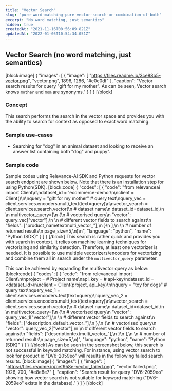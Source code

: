 ```yaml
---
title: "Vector Search"
slug: "pure-word-matching-pure-vector-search-or-combination-of-both"
excerpt: "No word matching, just semantics"
hidden: true
createdAt: "2021-11-16T00:56:09.821Z"
updatedAt: "2022-01-05T10:54:34.051Z"
---
```

## Vector Search (no word matching, just semantics)
[block:image]
{
  "images": [
    {
      "image": [
        "https://files.readme.io/3ce88b5-vector.png",
        "vector.png",
        1896,
        1286,
        "#e0e0df"
      ],
      "caption": "Vector search results for query \"gift for my mother\". As can be seen, Vector search knows `mother` and `mom` are synonyms."
    }
  ]
}
[/block]
### Concept
This search performs the search in the vector space and provides you with the ability to search for context as opposed to exact word matching.

### Sample use-cases
- Searching for "dog" in an animal dataset and looking to receive an answer list containing both "dog" and puppy".

### Sample code
Sample codes using Relevance-AI SDK and Python requests for vector search endpoint are shown below. Note that there is an installation step for using Python(SDK).
[block:code]
{
  "codes": [
    {
      "code": "from relevanceai import Client\n\ndataset_id = 'ecommerce-demo'\n\nclient = Client()\n\nquery = \"gift for my mother\"  # query text\nquery_vec = client.services.encoders.multi_text(text=query)\n\nvector_search = client.services.search.vector(\n    # dataset name\n    dataset_id=dataset_id,\n    \n    multivector_query=[\n        {\n            # vectorised query\n            \"vector\": query_vec[\"vector\"],\n            \n            # different vector fields to search against\n            \"fields\": [\"product_nametextmulti_vector_\"],\n        }\n    ],\n    \n    # number of returned results\n    page_size=5,\n)\n",
      "language": "python",
      "name": "Python (SDK)"
    }
  ]
}
[/block]
This search is rather quick and provides you with search in context. It relies on machine learning techniques for vectorizing and similarity detection. Therefore, at least one vectorizer is needed. It is possible to use multiple vectorizers/encoders for vectorizing and combine them all in search under the `multivector_query` parameter.

This can be achieved by expanding the multivector query as below:
[block:code]
{
  "codes": [
    {
      "code": "from relevanceai import Client\n\nproject = <PROJECT-NAME>  # Project name\napi_key = <API-KEY>       # api-key\ndataset_id = <dataset_id>\n\nclient = Client(project, api_key)\n\nquery = \"toy for dogs\"  # query text\nquery_vec_1 = client.services.encoders.text(text=query)\nquery_vec_2 = client.services.encoders.multi_text(text=query)\n\nvector_search = client.services.search.vector(\n    # dataset name\n    dataset_id=dataset_id,\n    \n    multivector_query=[\n        {\n            # vectorised query\n            \"vector\": query_vec_1[\"vector\"],\n            \n            # different vector fields to search against\n            \"fields\": [\"description_default_vector_\"],\n        },\n        {\n            # vectorised query\n            \"vector\": query_vec_2[\"vector\"],\n            \n            # different vector fields to search against\n            \"fields\": [\"descriptiontextmulti_vector_\"],\n        }\n    ],\n    \n    # number of returned results\n    page_size=5,\n)",
      "language": "python",
      "name": "Python (SDK)"
    }
  ]
}
[/block]
As can be seen in the screenshot below, this search is not successful in keyword matching. For instance, using vector search to look for product id "DV6-2059eo" will results in the following failed search results.
[block:image]
{
  "images": [
    {
      "image": [
        "https://files.readme.io/bef958e-vector_failed.png",
        "vector failed.png",
        1926,
        700,
        "#e8e8e7"
      ],
      "caption": "Search result for query \"DV6-2059eo\" showing how vector search is not suitable for keyword matching (\"DV6-2059eo\" exists in the database)."
    }
  ]
}
[/block]